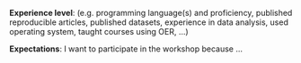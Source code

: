 
**Experience level**: (e.g. programming language(s) and proficiency, published reproducible articles, published datasets, experience in data analysis, used operating system, taught courses using OER, ...)

**Expectations**: I want to participate in the workshop because ...
